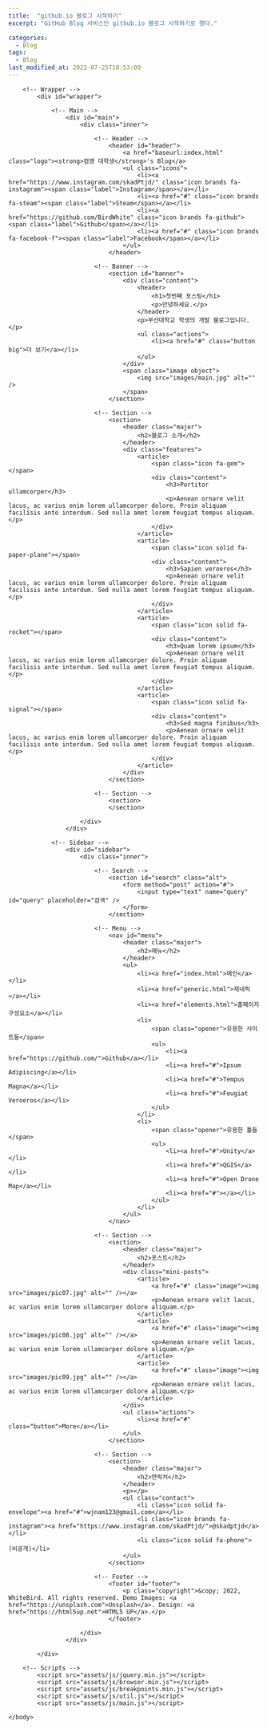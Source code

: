 ```yaml
---
title:  "github.io 블로그 시작하기"
excerpt: "GitHub Blog 서비스인 github.io 블로그 시작하기로 했다."

categories:
  - Blog
tags:
  - Blog
last_modified_at: 2022-07-25T10:53:00
---
```


<html>
	<head>
		<title>컴맹 대학생's 블로그</title>
		<meta charset="utf-8" />
		<meta name="viewport" content="width=device-width, initial-scale=1, user-scalable=no" />
		<link rel="stylesheet" href="{{site.baseurl}}/assets/css/main.css" />
	</head>
	<body class="is-preload">

		<!-- Wrapper -->
			<div id="wrapper">

				<!-- Main -->
					<div id="main">
						<div class="inner">

							<!-- Header -->
								<header id="header">
									<a href="baseurl:index.html" class="logo"><strong>컴맹 대학생</strong>'s Blog</a>
									<ul class="icons">
										<li><a href="https://www.instagram.com/skadPtjd/" class="icon brands fa-instagram"><span class="label">Instagram</span></a></li>
										<li><a href="#" class="icon brands fa-steam"><span class="label">Steam</span></a></li>
										<li><a href="https://github.com/BirdWhite" class="icon brands fa-github"><span class="label">Github</span></a></li>
										<li><a href="#" class="icon brands fa-facebook-f"><span class="label">Facebook</span></a></li>
									</ul>
								</header>

							<!-- Banner -->
								<section id="banner">
									<div class="content">
										<header>
											<h1>첫번째 포스팅</h1>
											<p>안녕하세요.</p>
										</header>
										<p>부산대학교 학생의 개발 블로그입니다.</p>
										<ul class="actions">
											<li><a href="#" class="button big">더 보기</a></li>
										</ul>
									</div>
									<span class="image object">
										<img src="images/main.jpg" alt="" />
									</span>
								</section>

							<!-- Section -->
								<section>
									<header class="major">
										<h2>블로그 소개</h2>
									</header>
									<div class="features">
										<article>
											<span class="icon fa-gem"></span>
											<div class="content">
												<h3>Portitor ullamcorper</h3>
												<p>Aenean ornare velit lacus, ac varius enim lorem ullamcorper dolore. Proin aliquam facilisis ante interdum. Sed nulla amet lorem feugiat tempus aliquam.</p>
											</div>
										</article>
										<article>
											<span class="icon solid fa-paper-plane"></span>
											<div class="content">
												<h3>Sapien veroeros</h3>
												<p>Aenean ornare velit lacus, ac varius enim lorem ullamcorper dolore. Proin aliquam facilisis ante interdum. Sed nulla amet lorem feugiat tempus aliquam.</p>
											</div>
										</article>
										<article>
											<span class="icon solid fa-rocket"></span>
											<div class="content">
												<h3>Quam lorem ipsum</h3>
												<p>Aenean ornare velit lacus, ac varius enim lorem ullamcorper dolore. Proin aliquam facilisis ante interdum. Sed nulla amet lorem feugiat tempus aliquam.</p>
											</div>
										</article>
										<article>
											<span class="icon solid fa-signal"></span>
											<div class="content">
												<h3>Sed magna finibus</h3>
												<p>Aenean ornare velit lacus, ac varius enim lorem ullamcorper dolore. Proin aliquam facilisis ante interdum. Sed nulla amet lorem feugiat tempus aliquam.</p>
											</div>
										</article>
									</div>
								</section>

							<!-- Section -->
								<section>
								</section>

						</div>
					</div>

				<!-- Sidebar -->
					<div id="sidebar">
						<div class="inner">

							<!-- Search -->
								<section id="search" class="alt">
									<form method="post" action="#">
										<input type="text" name="query" id="query" placeholder="검색" />
									</form>
								</section>

							<!-- Menu -->
								<nav id="menu">
									<header class="major">
										<h2>메뉴</h2>
									</header>
									<ul>
										<li><a href="index.html">메인</a></li>
										<li><a href="generic.html">제네릭</a></li>
										<li><a href="elements.html">홈페이지 구성요소</a></li>
										<li>
											<span class="opener">유용한 사이트들</span>
											<ul>
												<li><a href="https://github.com/">Github</a></li>
												<li><a href="#">Ipsum Adipiscing</a></li>
												<li><a href="#">Tempus Magna</a></li>
												<li><a href="#">Feugiat Veroeros</a></li>
											</ul>
										</li>
										<li>
											<span class="opener">유용한 툴들</span>
											<ul>
												<li><a href="#">Unity</a></li>
												<li><a href="#">QGIS</a></li>
												<li><a href="#">Open Drone Map</a></li>
												<li><a href="#"></a></li>
											</ul>
										</li>
									</ul>
								</nav>

							<!-- Section -->
								<section>
									<header class="major">
										<h2>포스트</h2>
									</header>
									<div class="mini-posts">
										<article>
											<a href="#" class="image"><img src="images/pic07.jpg" alt="" /></a>
											<p>Aenean ornare velit lacus, ac varius enim lorem ullamcorper dolore aliquam.</p>
										</article>
										<article>
											<a href="#" class="image"><img src="images/pic08.jpg" alt="" /></a>
											<p>Aenean ornare velit lacus, ac varius enim lorem ullamcorper dolore aliquam.</p>
										</article>
										<article>
											<a href="#" class="image"><img src="images/pic09.jpg" alt="" /></a>
											<p>Aenean ornare velit lacus, ac varius enim lorem ullamcorper dolore aliquam.</p>
										</article>
									</div>
									<ul class="actions">
										<li><a href="#" class="button">More</a></li>
									</ul>
								</section>

							<!-- Section -->
								<section>
									<header class="major">
										<h2>연락처</h2>
									</header>
									<p></p>
									<ul class="contact">
										<li class="icon solid fa-envelope"><a href="#">wjnam123@gmail.com</a></li>
										<li class="icon brands fa-instagram"><a href="https://www.instagram.com/skadPtjd/">@skadptjd</a></li>
										<li class="icon solid fa-phone">(비공개)</li>
									</ul>
								</section>

							<!-- Footer -->
								<footer id="footer">
									<p class="copyright">&copy; 2022, WhiteBird. All rights reserved. Demo Images: <a href="https://unsplash.com">Unsplash</a>. Design: <a href="https://html5up.net">HTML5 UP</a>.</p>
								</footer>

						</div>
					</div>

			</div>

		<!-- Scripts -->
			<script src="assets/js/jquery.min.js"></script>
			<script src="assets/js/browser.min.js"></script>
			<script src="assets/js/breakpoints.min.js"></script>
			<script src="assets/js/util.js"></script>
			<script src="assets/js/main.js"></script>

	</body>
</html>

